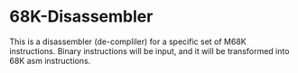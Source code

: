 # 68K-Disassembler

This is a disassembler (de-compliler) for a specific set of M68K instructions.  Binary instructions will be 
input, and it will be transformed into 68K asm instructions.
